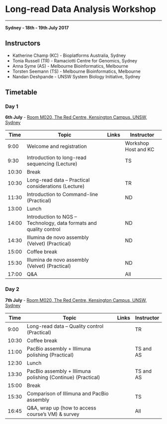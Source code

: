 # Long-read Data Analysis Workshop

---
**Sydney - 18th - 19th July 2017**

## Instructors

* Katherine Champ (KC) - Bioplatforms Australia, Sydney
* Tonia Russell (TR) - Ramaciotti Centre for Genomics, Sydney
* Anna Syme (AS) - Melbourne Bioinformatics, Melbourne
* Torsten Seemann (TS) - Melbourne Bioinformatics, Melbourne
* Nandan Deshpande - UNSW System Biology Initiative, Sydney


## Timetable
### Day 1
**6th July** - [Room M020, The Red Centre, Kensington Campus, UNSW, Sydney](https://goo.gl/maps/XGNDvUkSCV72)

| **Time** | **Topic** | **Links** | **Instructor** |
| -------- | --------- | --------- | ----------- |
|9:00|Welcome and registration||Workshop Host and KC|
|9:30|Introduction to long-read sequencing (Lecture)||TS|
|10:30|Break|
|10:30|Long-read data – Practical considerations (Lecture)||TR|
|11:30|Introduction to Command-line (Practical)||ND|
|13:00|Lunch|
|14:00|Introduction to NGS – Technology, data formats and quality control||ND|
|14:30|Illumina de novo assembly (Velvet) (Practical)||ND|
|15:00|Coffee break|
|15:30|Illumina de novo assembly (Velvet) (Practical)||ND|
|17:00|Q&A||All|


### Day 2
**7th July** - [Room M020, The Red Centre, Kensington Campus, UNSW, Sydney](https://goo.gl/maps/XGNDvUkSCV72)

| **Time** | **Topic** | **Links** | **Instructor** |
| -------- | --------- | --------- | ----------- |
|9:00|Long-read data – Quality control (Practical)||TR|
|10:30|Coffee break|
|11:00|PacBio assembly + Illimuna polishing (Practical)||TS and AS|
|12:30|Lunch|
|13:30|PacBio assembly + Illimuna polishing (Continue) (Practical)||TS and AS|
|15:00|Break|
|15:30|Comparison of Illimuna and PacBio assembly||TS|
|16:45|Q&A, wrap up (how to access course’s VM) & survey||All|
